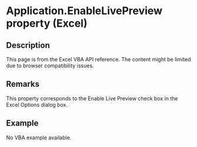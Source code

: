 # Application.EnableLivePreview property (Excel)

## Description
This page is from the Excel VBA API reference. The content might be limited due to browser compatibility issues.

## Remarks
This property corresponds to the Enable Live Preview check box in the Excel Options dialog box.

## Example
No VBA example available.

